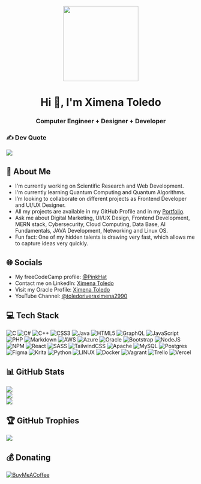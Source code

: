 <p align="center">
  <img src="https://azriel1909.github.io/PINK-PORTFOLIO/img/pinkhat.png" width="200">
</p>
<h1 align="center">Hi 👋, I'm Ximena Toledo</h1>
<h3 align="center">Computer Engineer + Designer + Developer</h3>

### ✍️ Dev Quote
![](https://quotes-github-readme.vercel.app/api?type=horizontal&theme=tokyonight)

## 🌻 About Me
- I'm currently working on Scientific Research and Web Development.
- I'm currently learning Quantum Computing and Quantum Algorithms. 
- I’m looking to collaborate on different projects as Frontend Developer and UI/UX Designer.
- All my projects are available in my GitHub Profile and in my [Portfolio](https://azriel1909.github.io/PINK-PORTFOLIO/).
- Ask me about Digital Marketing, UI/UX Design, Frontend Development, MERN stack, Cybersecurity, Cloud Computing, Data Base, AI Fundamentals, JAVA Development, Networking and Linux OS.
- Fun fact: One of my hidden talents is drawing very fast, which allows me to capture ideas very quickly.

## 🌐 Socials
- My freeCodeCamp profile: [@PinkHat](https://www.freecodecamp.org/PinkHat)
- Contact me on LinkedIn: [Ximena Toledo](https://www.linkedin.com/in/ximena-toledo-dev99/)
- Visit my Oracle Profile: [Ximena Toledo](https://app.aluracursos.com/emprega-one/profile/xtoledori)
- YouTube Channel: [@toledoriveraximena2990](https://youtube.com/@toledoriveraximena2990)

## 💻 Tech Stack
![C](https://img.shields.io/badge/c-%2300599C.svg?style=for-the-badge&logo=c&logoColor=white) ![C#](https://img.shields.io/badge/c%23-%23239120.svg?style=for-the-badge&logo=c-sharp&logoColor=white) ![C++](https://img.shields.io/badge/c++-%2300599C.svg?style=for-the-badge&logo=c%2B%2B&logoColor=white) ![CSS3](https://img.shields.io/badge/css3-%231572B6.svg?style=for-the-badge&logo=css3&logoColor=white) ![Java](https://img.shields.io/badge/java-%23ED8B00.svg?style=for-the-badge&logo=java&logoColor=white) ![HTML5](https://img.shields.io/badge/html5-%23E34F26.svg?style=for-the-badge&logo=html5&logoColor=white) ![GraphQL](https://img.shields.io/badge/-GraphQL-E10098?style=for-the-badge&logo=graphql&logoColor=white) ![JavaScript](https://img.shields.io/badge/javascript-%23323330.svg?style=for-the-badge&logo=javascript&logoColor=%23F7DF1E) ![PHP](https://img.shields.io/badge/php-%23777BB4.svg?style=for-the-badge&logo=php&logoColor=white) ![Markdown](https://img.shields.io/badge/markdown-%23000000.svg?style=for-the-badge&logo=markdown&logoColor=white) ![AWS](https://img.shields.io/badge/AWS-%23FF9900.svg?style=for-the-badge&logo=amazon-aws&logoColor=white) ![Azure](https://img.shields.io/badge/azure-%230072C6.svg?style=for-the-badge&logo=azure-devops&logoColor=white) ![Oracle](https://img.shields.io/badge/Oracle-F80000?style=for-the-badge&logo=oracle&logoColor=white) ![Bootstrap](https://img.shields.io/badge/bootstrap-%23563D7C.svg?style=for-the-badge&logo=bootstrap&logoColor=white) ![NodeJS](https://img.shields.io/badge/node.js-6DA55F?style=for-the-badge&logo=node.js&logoColor=white) ![NPM](https://img.shields.io/badge/NPM-%23000000.svg?style=for-the-badge&logo=npm&logoColor=white) ![React](https://img.shields.io/badge/react-%2320232a.svg?style=for-the-badge&logo=react&logoColor=%2361DAFB) ![SASS](https://img.shields.io/badge/SASS-hotpink.svg?style=for-the-badge&logo=SASS&logoColor=white) ![TailwindCSS](https://img.shields.io/badge/tailwindcss-%2338B2AC.svg?style=for-the-badge&logo=tailwind-css&logoColor=white) ![Apache](https://img.shields.io/badge/apache-%23D42029.svg?style=for-the-badge&logo=apache&logoColor=white) ![MySQL](https://img.shields.io/badge/mysql-%2300f.svg?style=for-the-badge&logo=mysql&logoColor=white) ![Postgres](https://img.shields.io/badge/postgres-%23316192.svg?style=for-the-badge&logo=postgresql&logoColor=white) 	![Figma](https://img.shields.io/badge/figma-%23F24E1E.svg?style=for-the-badge&logo=figma&logoColor=white) ![Krita](https://img.shields.io/badge/Krita-203759?style=for-the-badge&logo=krita&logoColor=EEF37B) ![Python](https://img.shields.io/badge/python-3670A0?style=for-the-badge&logo=python&logoColor=ffdd54) ![LINUX](https://img.shields.io/badge/Linux-FCC624?style=for-the-badge&logo=linux&logoColor=black) ![Docker](https://img.shields.io/badge/docker-%230db7ed.svg?style=for-the-badge&logo=docker&logoColor=white) ![Vagrant](https://img.shields.io/badge/vagrant-%231563FF.svg?style=for-the-badge&logo=vagrant&logoColor=white) ![Trello](https://img.shields.io/badge/Trello-%23026AA7.svg?style=for-the-badge&logo=Trello&logoColor=white) ![Vercel](https://img.shields.io/badge/vercel-%23000000.svg?style=for-the-badge&logo=vercel&logoColor=white)

## 📊 GitHub Stats
![](https://github-readme-stats.vercel.app/api?username=Azriel1909&theme=omni&hide_border=true&include_all_commits=true&count_private=true)<br/>
![](https://github-readme-streak-stats.herokuapp.com/?user=Azriel1909&theme=omni&hide_border=true)<br/>
![](https://github-readme-stats.vercel.app/api/top-langs/?username=Azriel1909&theme=omni&hide_border=true&include_all_commits=true&count_private=true&layout=compact)

## 🏆 GitHub Trophies
![](https://github-profile-trophy.vercel.app/?username=Azriel1909&theme=dracula&no-frame=true&no-bg=true&margin-w=4)

## 💰 Donating
[![BuyMeACoffee](https://img.shields.io/badge/Buy%20Me%20a%20Coffee-ffdd00?style=for-the-badge&logo=buy-me-a-coffee&logoColor=black)](https://buymeacoffee.com/https://www.buymeacoffee.com/dashboard) 
